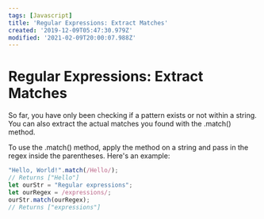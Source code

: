 ```yaml
---
tags: [Javascript]
title: 'Regular Expressions: Extract Matches'
created: '2019-12-09T05:47:30.979Z'
modified: '2021-02-09T20:00:07.988Z'
---
```


Regular Expressions: Extract Matches
====================================

So far, you have only been checking if a pattern exists or not within a string. You can also extract the actual matches you found with the .match() method.

To use the .match() method, apply the method on a string and pass in the regex inside the parentheses. Here's an example:
``` javascript
"Hello, World!".match(/Hello/);
// Returns ["Hello"]
let ourStr = "Regular expressions";
let ourRegex = /expressions/;
ourStr.match(ourRegex);
// Returns ["expressions"]

```
